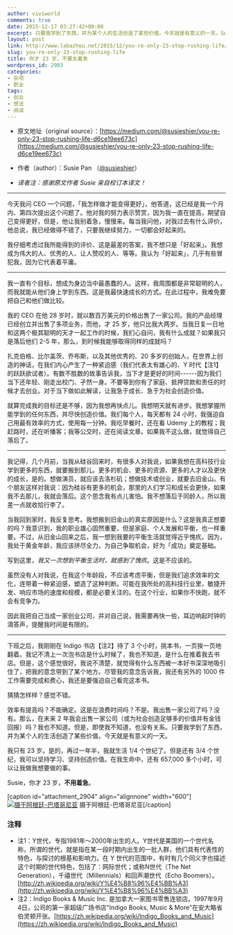 ```yaml
---
author: viviworld
comments: true
date: 2015-12-17 03:27:42+00:00
excerpt: 只要我学到了东西，并为某个人的生活创造了某些价值，今天就是有意义的一天。Susie，你才 23 岁，不要拼尽全力。
layout: post
link: http://www.labazhou.net/2015/12/you-re-only-23-stop-rushing-life/
slug: you-re-only-23-stop-rushing-life
title: 你才 23 岁，不要太着急
wordpress_id: 2903
categories:
- 杂项
- 职业
tags:
- 创业
- 想法
- 阅读
---
```



	
  * 原文地址（original source）：[https://medium.com/@susieshier/you-re-only-23-stop-rushing-life-d6ce19ee673c](https://medium.com/@susieshier/you-re-only-23-stop-rushing-life-d6ce19ee673c)

	
  * 作者（author）：Susie Pan ‏（[@susieshier](https://twitter.com/susieshier)）

	
  * _译者注：感谢原文作者 Susie 亲自校订本译文！_





* * *



今天我问 CEO 一个问题，「我怎样做才能变得更好」，他答道，这已经是我一个月内、第四次提出这个问题了。他对我的努力表示赞赏，因为我一直在提高，期望自己变得更好，但是，他让我别着急，慢慢来。每当我问他，对我过去有什么评价，他总说，我已经做得不错了，只要我继续努力，一切都会好起来的。

我仔细考虑过我所能得到的评价、这是最差的答案，我不想只是「好起来」。我想成为伟大的人、优秀的人、让人赞叹的人、等等。我认为「好起来」，几乎有些冒犯我，因为它代表着平庸。



* * *



我一直有个目标，想成为身边当中最愚蠢的人。这样，我周围都是非常聪明的人，而我就能从他们身上学到东西。这是我最快速成长的方式。在此过程中，我难免要把自己和他们做比较。

我的 CEO 在他 28 岁时，就以数百万美元的价格出售了一家公司。我的产品经理已经创立并出售了多项业务，而他，才 25 岁，他只比我大两岁。当我日复一日地和这两个极其聪明的天才一起工作的时候，我扪心自问，我有什么成就？如果我只是落后他们 2-5 年，那么，到时候我能够取得同样的成就吗？

扎克伯格、比尔盖茨、乔布斯，以及其他优秀的、20 多岁的创始人，在世界上创造的神话，在我们内心产生了一种紧迫感（我们代表太有雄心的、Y 时代【注1】的跃跃欲试者）。有数不胜数的故事告诉我，当下才是更好的时间------因为我们当下还年轻、刚走出校门、孑然一身。不要等到你有了家庭、抵押贷款和责任的时候才去创业。对于当下做如此解读，让我急于成长、急于为社会创造价值。

就算完成我的目标还是不够，因为我想再快点儿。我想明天就有进步。我想掌握所能学到的任何东西，并尽快创造价值。我们每个人，每天都有 24 小时，我强迫自己用最有效率的方式，使用每一分钟。我吃早餐时，还在看 Udemy 上的教程；我赶路时，还在听播客；我等公交时，还在阅读文章。如果我不这么做，就觉得自己落后了。



* * *



我记得，几个月前，当我从硅谷回来时，有很多人对我说，如果我想在高科技行业学到更多的东西，就要搬到那儿。更多的机会、更多的资源、更多的人才以及更快的成长，是的。想做演员，就应该去洛杉矶；想做技术或创业，就要去旧金山。有个朋友这样对我说：因为硅谷有更多的机会，那里的人们学习和成长会更快，如果我不去那儿，我就会落后。这个思念我有点儿害怕。我不想落后于同龄人，所以我差一点就收拾行李了。

当我回到家时，我反复思考。我想搬到旧金山的真实原因是什么？这是我真正想要的吗？我意识到，我的职业雄心固然重要，但是家庭、个人发展和平衡，也一样重要。不过，从旧金山回来之后，我一想到我要的平衡生活就觉得近乎愧疚。因为，我处于黄金年龄，我应该拼尽全力，为自己争取机会，好为「成功」奠定基础。

写到这里，_我又一次想到平衡生活时，就感到了愧疚_。这是不应该的。

虽然没有人对我说，在我这个年龄段，不应该考虑平衡，但是我们追求效率的文化，连带着一种紧迫感，塑造了这种判断。可能在我所处的高科技行业里，敏捷开发、响应市场的速度和规模，都是必要关注的。在这个行业，如果你不快跑，就不会有竞争力。

因此我把自己当成一家创业公司，并对自己说，我需要再快一些，耳边响起时钟的滴答声，提醒我时间是有限的。



* * *



下班之后，我刚刚在 Indigo 书店【注2】待了 3 个小时，挑本书，一页挨一页地翻着。我记不清上一次泡书店是什么时候了，我也不知道，是什么在推着我去书店。但是，这个感觉很好。我说不清楚，就觉得有什么东西被一本好书深深地吸引住了，把我的意念带到了某个地方。尽管我的意念告诉我，我还有另外的 1000 件工作需要完成和费心，我还是要强迫自己看完这本书。

猜猜怎样样？感觉不错。

效率有提高吗？不能确定。这是在浪费时间吗？不是。我出售一家公司了吗？没有。那么，在未来 2 年我会出售一家公司（或为社会创造足够多的价值并有金钱回报）吗？我也不知道。但是，即使我不知道，也没有关系。只要我学到了东西，并为某个人的生活创造了某些价值，今天就是有意义的一天。

我只有 23 岁。是的，再过一年半，我就生活 1/4 个世纪了。但是还有 3/4 个世纪，我可以坚持学习、坚持创造价值。在我生命中，还有 657,000 多个小时，可以让我做我想要做的事。

Susie，你才 23 岁，**不用着急**。

[caption id="attachment_2904" align="alignnone" width="600"][![摄于阿根廷-巴塔哥尼亚](http://www.labazhou.net/wp-content/uploads/2015/12/1-JplkIF72OHdw7_I-WeDfKA-600x398.jpeg)](http://www.labazhou.net/wp-content/uploads/2015/12/1-JplkIF72OHdw7_I-WeDfKA.jpeg) 摄于阿根廷-巴塔哥尼亚[/caption]


### 注释

* 注1：Y世代，专指1981年～2000年出生的人。Y世代是美国的一个世代名称，所谓的世代，就是指在某一段时期内出生的一批人群，他们具有代表性的特色，与探讨的根基和影响力。在 Y 世代的范围中，有时有几个同义字也描述这个时期的世代特色，包括了：网际世代；或称N世代（The Net Generation），千禧世代（Millennials）和回声潮世代（Echo Boomers）。[http://zh.wikipedia.org/wiki/Y%E4%B8%96%E4%BB%A3](http://zh.wikipedia.org/wiki/Y%E4%B8%96%E4%BB%A3) 
* 注2：Indigo Books & Music Inc. 是加拿大一家图书零售连锁店。1997年9月4日，公司的第一家超级广场书店"Indigo Books, Music & More"在安大略省伯灵顿开张。[https://zh.wikipedia.org/wiki/Indigo_Books_and_Music](https://zh.wikipedia.org/wiki/Indigo_Books_and_Music) 
